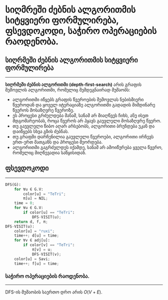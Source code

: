 # სიღმრეში ძებნის ალგორითმის სიტყვიერი ფორმულირება, ფსევდოკოდი, საჭირო ოპერაციების რაოდენობა.

## სიღრმეში ძებნის ალგორითმის სიტყვიერი ფორმულირება
---
**სიღრმეში ძებნის ალგორითმი (depth-first-search)** არის გრაფის შემოვლის ალგორითმი, რომელიც შემდეგნაირად მუშაობს: 
-  ალგორითმი იწყებს გრაფის წვეროების შემოვლას ნებისმიერი წვეროდან და ყოველ იტერაციაზე ალგორითმი გადადის მიმდინარე წვეროს მოსაზღვრე წვეროზე.
- ეს პროცესი გრძელდება მანამ, სანამ არ მიაღწვეს ჩიხს, ანუ ისეთ მდგომარეობას, როცა წვეროს არ ჰყავს გაუვლელი მოსაზღვრე წვერო.
- თუ გაუვლელი წიბო აღარ არსებობს, ალგორითი ბრუნდება უკან და დაიწყებს სხვა გზის ძებნას.
- თუ გრაფში დარჩენილია გაუვლელი წვეროები, ალგორითი ირჩევს ერთ-ერთ მათგანს და პროცესი მეორდება.
- ალგორითმი გაგრძელდეს იქამდე, სანამ არ ამოიწურება ყველა წვერო, რომელიც მიღწევადია საწყისიდან.
## ფსევდოკოდი
---
```python
DFS(G):
	for ∀u ∈ G.V:
		color[u] = "TeTri";
		π[u] = NIL;
	time = 0;
	for ∀u ∈ G.V:
		if color[u] == "TeTri":
			DFS-VISIT(u);
	return d, f, π;
DFS-VISIT(u):
	color[u] = "ruxi";
	time++; d[u] = time;
	for ∀v ∈ adj[u]:
		if color[v] == "TeTri":
			π[v] = u;
			DFS-VISIT(v);
	color[u] = Savi;
	time++; f[u] = time;
```
### საჭირო ოპერაციების რაოდენობა.
---
DFS-ის მუშაობის საერთო დრო არის $O(V+E)$.
